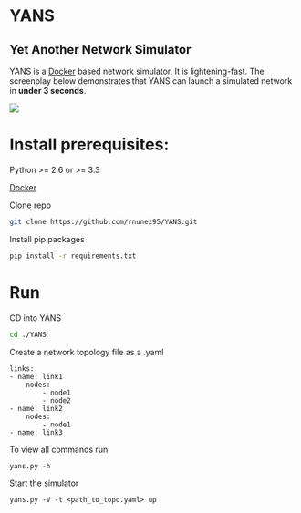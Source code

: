 # YANS 

## Yet Another Network Simulator

YANS is a [Docker](https://www.docker.com) based network simulator. It is lightening-fast. The screenplay below demonstrates that YANS can launch a simulated network in **under 3 seconds**.

<img src="./screenplay.gif">

# Install prerequisites:

Python >= 2.6 or >= 3.3

[Docker](https://download.docker.com/win/stable/Docker%20for%20Windows%20Installer.exe)

Clone repo

```bash
git clone https://github.com/rnunez95/YANS.git
```

Install pip packages

```bash
pip install -r requirements.txt
```

# Run

CD into YANS

```bash
cd ./YANS
```

Create a network topology file as a .yaml

```
links:
- name: link1
    nodes:
        - node1
        - node2
- name: link2
    nodes:
        - node1
- name: link3
```

To view all commands run

```
yans.py -h
```

Start the simulator

```
yans.py -V -t <path_to_topo.yaml> up
```
